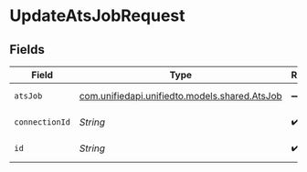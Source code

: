 # UpdateAtsJobRequest


## Fields

| Field                                                                          | Type                                                                           | Required                                                                       | Description                                                                    |
| ------------------------------------------------------------------------------ | ------------------------------------------------------------------------------ | ------------------------------------------------------------------------------ | ------------------------------------------------------------------------------ |
| `atsJob`                                                                       | [com.unifiedapi.unifiedto.models.shared.AtsJob](../../models/shared/AtsJob.md) | :heavy_minus_sign:                                                             | An opened position/job                                                         |
| `connectionId`                                                                 | *String*                                                                       | :heavy_check_mark:                                                             | ID of the connection                                                           |
| `id`                                                                           | *String*                                                                       | :heavy_check_mark:                                                             | ID of the Job                                                                  |